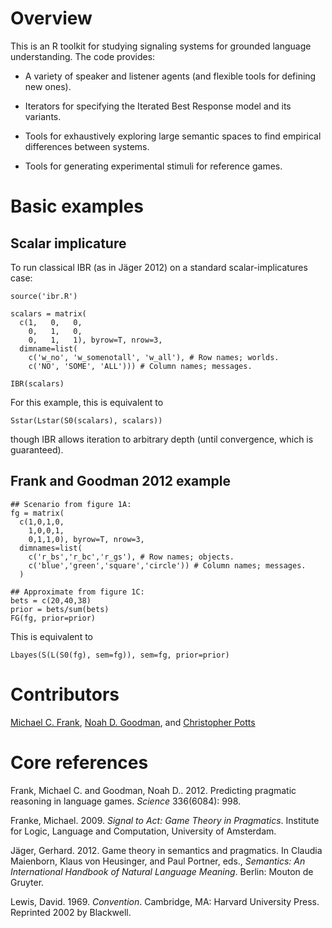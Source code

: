 # Overview #

This is an R toolkit for studying signaling systems for grounded language understanding. The code provides:

  * A variety of speaker and listener agents (and flexible tools for defining new ones).

  * Iterators for specifying the Iterated Best Response model and its variants.

  * Tools for exhaustively exploring large semantic spaces to find empirical differences between systems.

  * Tools for generating experimental stimuli for reference games.

# Basic examples #

## Scalar implicature ##

To run classical IBR (as in Jäger 2012) on a standard scalar-implicatures case:

```
source('ibr.R')

scalars = matrix(
  c(1,   0,   0,
    0,   1,   0,
    0,   1,   1), byrow=T, nrow=3,
  dimname=list(
    c('w_no', 'w_somenotall', 'w_all'), # Row names; worlds.
    c('NO', 'SOME', 'ALL'))) # Column names; messages.

IBR(scalars)
```

For this example, this is equivalent to

```
Sstar(Lstar(S0(scalars), scalars))
```

though IBR allows iteration to arbitrary depth (until convergence, which is guaranteed).


## Frank and Goodman 2012 example ##

```
## Scenario from figure 1A:
fg = matrix(
  c(1,0,1,0,
    1,0,0,1,
    0,1,1,0), byrow=T, nrow=3,
  dimnames=list(
    c('r_bs','r_bc','r_gs'), # Row names; objects.
    c('blue','green','square','circle')) # Column names; messages.
  )

## Approximate from figure 1C:
bets = c(20,40,38)
prior = bets/sum(bets)
FG(fg, prior=prior)
```

This is equivalent to

```
Lbayes(S(L(S0(fg), sem=fg)), sem=fg, prior=prior)
```


# Contributors #

[Michael C. Frank](http://www.stanford.edu/~mcfrank/),
[Noah D. Goodman](http://www.stanford.edu/~ngoodman/), and
[Christopher Potts](http://www.stanford.edu/~cgpotts/)


# Core references #

Frank, Michael C. and Goodman, Noah D.. 2012. Predicting pragmatic reasoning in language games. _Science_ 336(6084): 998.

Franke, Michael. 2009. _Signal to Act: Game Theory in Pragmatics_. Institute for Logic, Language and Computation, University of Amsterdam.

Jäger, Gerhard. 2012. Game theory in semantics and pragmatics. In Claudia Maienborn, Klaus von Heusinger, and Paul Portner, eds., _Semantics: An International Handbook of Natural Language Meaning_. Berlin: Mouton de Gruyter.

Lewis, David. 1969. _Convention_. Cambridge, MA: Harvard University Press. Reprinted 2002 by Blackwell.